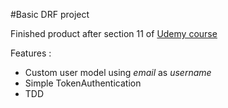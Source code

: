 #Basic DRF project

Finished product after section 11 of [Udemy course](https://www.udemy.com/django-python-advanced/)

Features :
* Custom user model using *email* as *username*
* Simple TokenAuthentication
* TDD
